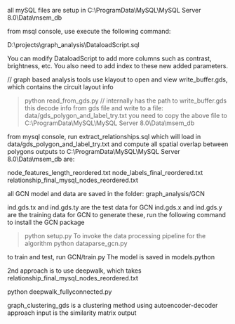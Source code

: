 all mySQL files are setup in 
C:\ProgramData\MySQL\MySQL Server 8.0\Data\msem_db

from msql console, use execute the following command:

D:\projects\graph_analysis\DataloadScript.sql

You can modify DataloadScript to add more columns such as contrast, brightness, etc. 
You also need to add index to these new added parameters.

// graph based analysis tools
use klayout to open and view write_buffer.gds, which contains the circuit layout info
 
> python read_from_gds.py  // internally has the path to write_buffer.gds
this decode info from gds file and  write to a file:
data/gds_polygon_and_label_try.txt
you need to copy the above file to C:\ProgramData\MySQL\MySQL Server 8.0\Data\msem_db

from mysql console, run 
extract_relationships.sql
which will load in data/gds_polygon_and_label_try.txt and compute all spatial overlap between polygons
outputs to C:\ProgramData\MySQL\MySQL Server 8.0\Data\msem_db are:
 
node_features_length_reordered.txt
node_labels_final_reordered.txt
relationship_final_mysql_nodes_reordered.txt

all GCN model and data are saved in the folder:
graph_analysis/GCN

ind.gds.tx and ind.gds.ty are the test data for GCN
ind.gds.x and ind.gds.y are the training data for GCN
to generate these, run the following command to install the GCN package
> python setup.py 
To invoke the data processing pipeline for the algorithm
> python dataparse_gcn.py

to train and test, 
run GCN/train.py
The model is saved in models.python

2nd approach is to use deepwalk, which takes relationship_final_mysql_nodes_reordered.txt

python deepwalk_fullyconnected.py

graph_clustering_gds is a clustering method using autoencoder-decoder approach
input is the similarity matrix output
